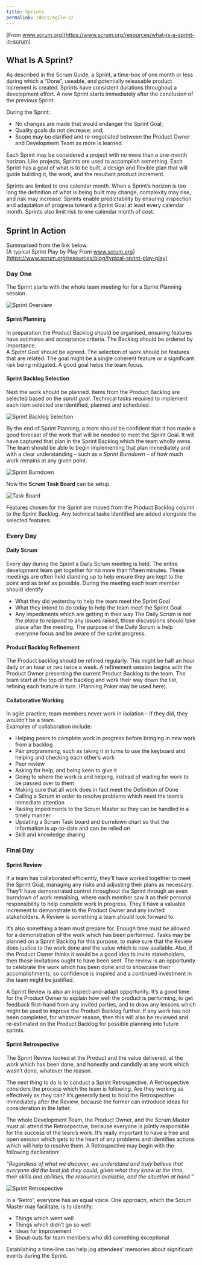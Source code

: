 ```yaml
---
title: Sprints
permalink: /docs/agile-2/
---
```


[From www.scrum.org](https://www.scrum.org/resources/what-is-a-sprint-in-scrum)

## What Is A Sprint?
As described in the Scrum Guide, a Sprint, a time-box of one month or less during which a “Done”, useable, and potentially releasable product Increment is created. Sprints have consistent durations throughout a development effort. A new Sprint starts immediately after the conclusion of the previous Sprint.  

During the Sprint:
* No changes are made that would endanger the Sprint Goal;
* Quality goals do not decrease; and,
* Scope may be clarified and re-negotiated between the Product Owner and Development Team as more is learned.

Each Sprint may be considered a project with no more than a one-month horizon. Like projects, Sprints are used to accomplish something. Each Sprint has a goal of what is to be built, a design and flexible plan that will guide building it, the work, and the resultant product increment.  

Sprints are limited to one calendar month. When a Sprint’s horizon is too long the definition of what is being built may change, complexity may rise, and risk may increase. Sprints enable predictability by ensuring inspection and adaptation of progress toward a Sprint Goal at least every calendar month. Sprints also limit risk to one calendar month of cost.  


## Sprint In Action
Summarised from the link below.  
[A typical Sprint Play by Play From www.scrum.org](https://www.scrum.org/resources/blog/typical-sprint-play-play)

### Day One

The Sprint starts with the whole team meeting for for a Sprint Planning session.  

<centre>        
    <img src="{{ "/assets/img/agile/printpbp.png" | relative_url }}" alt="Sprint Overview" class="img-responsive">
</centre>

#### Sprint Planning

In preparation the Product Backlog should be organised, ensuring features have estimates and acceptance criteria. The Backlog should be ordered by importance.  
A *Sprint Goal* should be agreed. The selection of work should be features that are related. The goal might be a single coherent feature or a significant risk being mitigated. A good goal helps the team focus.  

#### Sprint Backlog Selection

Next the work should be planned. Items from the Product Backlog are selected based on the *sprint goal*. Technical tasks required to implement each item selected are identified, planned and scheduled.  

<centre>        
    <img src="{{ "/assets/img/agile/taskplan.png" | relative_url }}" alt="Sprint Backlog Selection" class="img-responsive">
</centre>

By the end of Sprint Planning, a team should be confident that it has made a good forecast of the work that will be needed to meet the Sprint Goal. It will have captured that plan in the Sprint Backlog which the team wholly owns. The team should be able to begin implementing that plan immediately and with a clear understanding – such as a *Sprint Burndown* - of how much work remains at any given point.

<centre>        
    <img src="{{ "/assets/img/agile/burndown.png" | relative_url }}" alt="Sprint Burndown" class="img-responsive">
</centre>

Now the **Scrum Task Board** can be setup.
 
<centre>        
    <img src="{{ "/assets/img/agile/taskboard.png" | relative_url }}" alt="Task Board" class="img-responsive">
</centre>

Features chosen for the Sprint are moved from the Product Backlog column to the Sprint Backlog. Any technical tasks identified are added alongside the selected features.

### Every Day

#### Daily Scrum
Every day during the Sprint a Daily Scrum meeting is held. The entire development team get together for no more than fifteen minutes. These meetings are often held standing up to help ensure they are kept to the point and as brief as possible. During the meeting each team member should identify  
* What they did yesterday to help the team meet the Sprint Goal
* What they intend to do today to help the team meet the Sprint Goal
* Any impediments which are getting in their way
The Daily Scrum is *not the place to respond* to any issues raised, those discussions should take place after the meeting. The purpose of the Daily Scrum is help everyone focus and be aware of the sprint progress.  

#### Product Backlog Refinement
The Product backlog should be refined regularly. This might be half an hour daily or an hour or two twice a week. A refinement session begins with the Product Owner presenting the current Product Backlog to the team. The team start at the top of the backlog and work their way down the list, refining each feature in turn. (Planning Poker may be used here). 

#### Collaborative Working

In agile practice, team members never work in isolation – if they did, they wouldn’t be a team.  
Examples of collaboration include:  
* Helping peers to complete work in progress before bringing in new work from a backlog
* Pair programming, such as taking it in turns to use the keyboard and helping and checking each other’s work
* Peer review
* Asking for help, and being keen to give it
* Going to where the work is and helping, instead of waiting for work to be passed over to them
* Making sure that all work does in fact meet the Definition of Done
* Calling a Scrum in order to resolve problems which need the team’s immediate attention
* Raising impediments to the Scrum Master so they can be handled in a timely manner
* Updating a Scrum Task board and burndown chart so that the information is up-to-date and can be relied on
* Skill and knowledge sharing

### Final Day

#### Sprint Review

If a team has collaborated efficiently, they’ll have worked together to meet the Sprint Goal, managing any risks and adjusting their plans as necessary. They’ll have demonstrated control throughout the Sprint through an even burndown of work remaining, where each member saw it as their personal responsibility to help complete work in progress. They’ll have a valuable increment to demonstrate to the Product Owner and any invited stakeholders. A Review is something a team should look forward to.  

It’s also something a team must prepare for. Enough time must be allowed for a demonstration of the work which has been performed. Tasks may be planned on a Sprint Backlog for this purpose, to make sure that the Review does justice to the work done and the value which is now available. Also, if the Product Owner thinks it would be a good idea to invite stakeholders, then those invitations ought to have been sent. The review is an opportunity to celebrate the work which has been done and to showcase their accomplishments, so confidence is inspired and a continued investment in the team might be justified.  

A Sprint Review is also an inspect-and-adapt opportunity. It’s a good time for the Product Owner to explain how well the product is performing, to get feedback first-hand from any invited parties, and to draw any lessons which might be used to improve the Product Backlog further. If any work has not been completed, for whatever reason, then this will also be reviewed and re-estimated on the Product Backlog for possible planning into future sprints.  

#### Sprint Retrospective

The Sprint Review looked at the Product and the value delivered, at the work which has been done, and honestly and candidly at any work which wasn’t done, whatever the reason.  

The next thing to do is to conduct a Sprint Retrospective. A Retrospective considers the process which the team is following. Are they working as effectively as they can? It’s generally best to hold the Retrospective immediately after the Review, because the former can introduce ideas for consideration in the latter.  

The whole Development Team, the Product Owner, and the Scrum Master must all attend the Retrospective, because everyone is jointly responsible for the success of the team’s work. It’s really important to have a free and open session which gets to the heart of any problems and identifies actions which will help to resolve them. A Retrospective may begin with the following declaration:  

*“Regardless of what we discover, we understand and truly believe that everyone did the best job they could, given what they knew at the time, their skills and abilities, the resources available, and the situation at hand.”*

<centre>        
    <img src="{{ "/assets/img/agile/retro.png" | relative_url }}" alt="Sprint Retrospective" class="img-responsive">
</centre>

In a “Retro”, everyone has an equal voice. One approach, which the Scrum Master may facilitate, is to identify:  

* Things which went well
* Things which didn’t go so well
* Ideas for improvement
* Shout-outs for team members who did something exceptional

Establishing a time-line can help jog attendees’ memories about significant events during the Sprint.  


